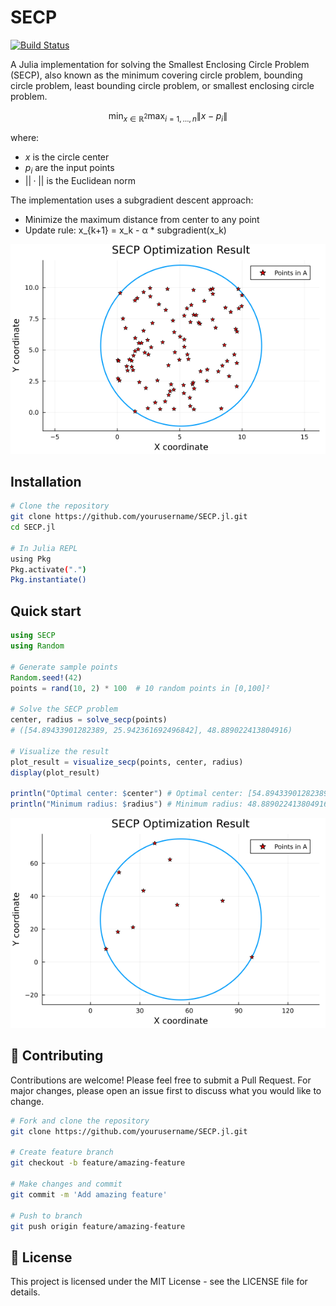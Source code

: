# SECP

[![Build Status](https://github.com/lnhutnam/SECP.jl/actions/workflows/CI.yml/badge.svg?branch=main)](https://github.com/lnhutnam/SECP.jl/actions/workflows/CI.yml?query=branch%3Amain)

A Julia implementation for solving the Smallest Enclosing Circle Problem (SECP), also known as the minimum covering circle problem, bounding circle problem, least bounding circle problem, or smallest enclosing circle problem.

$$\min_{x \in \mathbb{R}^2} \max_{i=1,\ldots,n} \|x - p_i\|$$

where:
- $x$ is the circle center
- $p_i$ are the input points
- $||·||$ is the Euclidean norm

The implementation uses a subgradient descent approach:
- Minimize the maximum distance from center to any point
- Update rule:  x_{k+1} = x_k - α * subgradient(x_k)

![](./figures/optimization_result.png)

##  Installation

```sh
# Clone the repository
git clone https://github.com/yourusername/SECP.jl.git
cd SECP.jl

# In Julia REPL
using Pkg
Pkg.activate(".")
Pkg.instantiate()
```

## Quick start

```julia
using SECP
using Random

# Generate sample points
Random.seed!(42)
points = rand(10, 2) * 100  # 10 random points in [0,100]²

# Solve the SECP problem
center, radius = solve_secp(points)
# ([54.89433901282389, 25.942361692496842], 48.889022413804916)

# Visualize the result
plot_result = visualize_secp(points, center, radius)
display(plot_result)

println("Optimal center: $center") # Optimal center: [54.89433901282389, 25.942361692496842]
println("Minimum radius: $radius") # Minimum radius: 48.889022413804916
```

![](./figures/optimization_result_01.png)

## 🤝 Contributing

Contributions are welcome! Please feel free to submit a Pull Request. For major changes, please open an issue first to discuss what you would like to change.

```sh
# Fork and clone the repository
git clone https://github.com/yourusername/SECP.jl.git

# Create feature branch
git checkout -b feature/amazing-feature

# Make changes and commit
git commit -m 'Add amazing feature'

# Push to branch
git push origin feature/amazing-feature
```


## 📄 License

This project is licensed under the MIT License - see the LICENSE file for details.